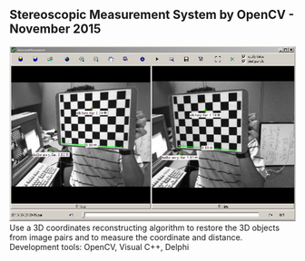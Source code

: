 ## Stereoscopic Measurement System by OpenCV - November 2015

![Alt text]( screenshot01.JPG?raw=true "")
Use a 3D coordinates reconstructing algorithm to restore the 3D objects from image pairs and to measure the coordinate and distance.<br />
Development tools: OpenCV, Visual C++, Delphi

